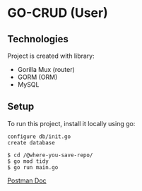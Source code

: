 # GO-CRUD (User)

## Technologies

Project is created with library:

- Gorilla Mux (router)
- GORM (ORM)
- MySQL

## Setup

To run this project, install it locally using go:

```
configure db/init.go
create database

$ cd /@where-you-save-repo/
$ go mod tidy
$ go run main.go
```

[Postman Doc](https://documenter.getpostman.com/view/19880774/UVkvJCnY)
